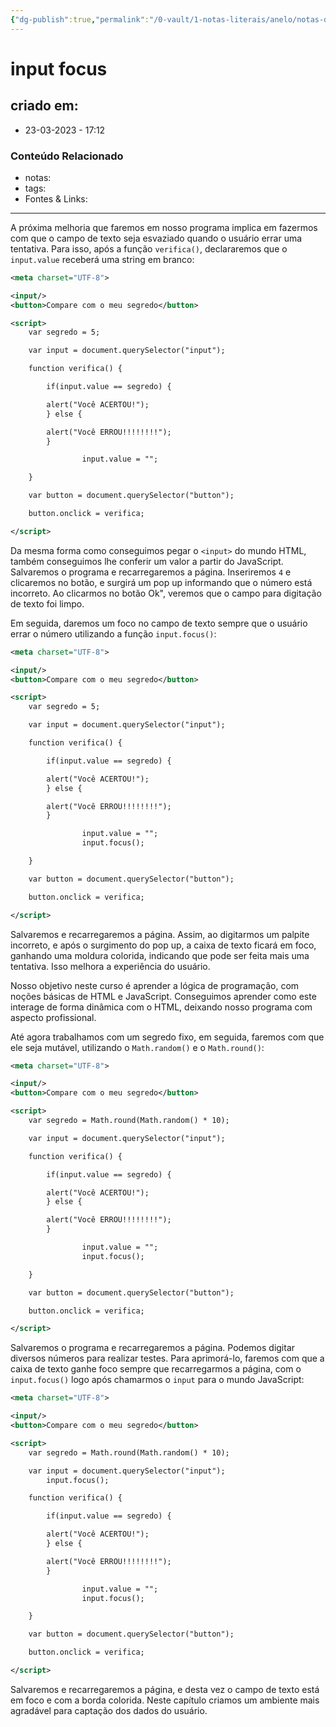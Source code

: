 ```yaml
---
{"dg-publish":true,"permalink":"/0-vault/1-notas-literais/anelo/notas-de-estudo/javascript-1/input-focus/","dgHomeLink":true,"dgShowLocalGraph":true,"dgShowFileTree":true,"dgEnableSearch":true,"noteIcon":""}
---
```


# input focus

## criado em: 
-  23-03-2023 - 17:12

### Conteúdo Relacionado
- notas: 
- tags: 
- Fontes & Links: 

---

A próxima melhoria que faremos em nosso programa implica em fazermos com que o campo de texto seja esvaziado quando o usuário errar uma tentativa. Para isso, após a função `verifica()`, declararemos que o `input.value` receberá uma string em branco:

```xml
<meta charset="UTF-8">

<input/>
<button>Compare com o meu segredo</button>

<script>
    var segredo = 5;

    var input = document.querySelector("input");

    function verifica() {

        if(input.value == segredo) {

        alert("Você ACERTOU!");
        } else {

        alert("Você ERROU!!!!!!!!");
        }

                input.value = "";

    }

    var button = document.querySelector("button");

    button.onclick = verifica;

</script>
```

Da mesma forma como conseguimos pegar o `<input>` do mundo HTML, também conseguimos lhe conferir um valor a partir do JavaScript. Salvaremos o programa e recarregaremos a página. Inseriremos `4` e clicaremos no botão, e surgirá um pop up informando que o número está incorreto. Ao clicarmos no botão Ok", veremos que o campo para digitação de texto foi limpo.

Em seguida, daremos um foco no campo de texto sempre que o usuário errar o número utilizando a função `input.focus()`:

```xml
<meta charset="UTF-8">

<input/>
<button>Compare com o meu segredo</button>

<script>
    var segredo = 5;

    var input = document.querySelector("input");

    function verifica() {

        if(input.value == segredo) {

        alert("Você ACERTOU!");
        } else {

        alert("Você ERROU!!!!!!!!");
        }

                input.value = "";
                input.focus();

    }

    var button = document.querySelector("button");

    button.onclick = verifica;

</script>
```

Salvaremos e recarregaremos a página. Assim, ao digitarmos um palpite incorreto, e após o surgimento do pop up, a caixa de texto ficará em foco, ganhando uma moldura colorida, indicando que pode ser feita mais uma tentativa. Isso melhora a experiência do usuário.

Nosso objetivo neste curso é aprender a lógica de programação, com noções básicas de HTML e JavaScript. Conseguimos aprender como este interage de forma dinâmica com o HTML, deixando nosso programa com aspecto profissional.

Até agora trabalhamos com um segredo fixo, em seguida, faremos com que ele seja mutável, utilizando o `Math.random()` e o `Math.round()`:

```xml
<meta charset="UTF-8">

<input/>
<button>Compare com o meu segredo</button>

<script>
    var segredo = Math.round(Math.random() * 10);

    var input = document.querySelector("input");

    function verifica() {

        if(input.value == segredo) {

        alert("Você ACERTOU!");
        } else {

        alert("Você ERROU!!!!!!!!");
        }

                input.value = "";
                input.focus();

    }

    var button = document.querySelector("button");

    button.onclick = verifica;

</script>
```

Salvaremos o programa e recarregaremos a página. Podemos digitar diversos números para realizar testes. Para aprimorá-lo, faremos com que a caixa de texto ganhe foco sempre que recarregarmos a página, com o `input.focus()` logo após chamarmos o `input` para o mundo JavaScript:

```xml
<meta charset="UTF-8">

<input/>
<button>Compare com o meu segredo</button>

<script>
    var segredo = Math.round(Math.random() * 10);

    var input = document.querySelector("input");
        input.focus();

    function verifica() {

        if(input.value == segredo) {

        alert("Você ACERTOU!");
        } else {

        alert("Você ERROU!!!!!!!!");
        }

                input.value = "";
                input.focus();

    }

    var button = document.querySelector("button");

    button.onclick = verifica;

</script>
```

Salvaremos e recarregaremos a página, e desta vez o campo de texto está em foco e com a borda colorida. Neste capítulo criamos um ambiente mais agradável para captação dos dados do usuário.